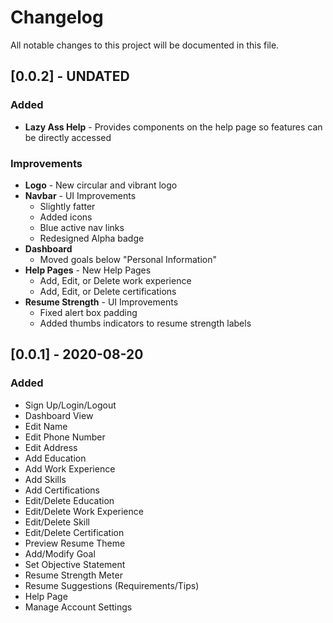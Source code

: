 # Changelog

All notable changes to this project will be documented in this file.

## [0.0.2] - UNDATED

### Added

-   **Lazy Ass Help** - Provides components on the help page so features can be directly accessed

### Improvements

-   **Logo** - New circular and vibrant logo
-   **Navbar** - UI Improvements
    -   Slightly fatter
    -   Added icons
    -   Blue active nav links
    -   Redesigned Alpha badge
-   **Dashboard**
    -   Moved goals below "Personal Information"
-   **Help Pages** - New Help Pages
    -   Add, Edit, or Delete work experience
    -   Add, Edit, or Delete certifications
-   **Resume Strength** - UI Improvements
    -   Fixed alert box padding
    -   Added thumbs indicators to resume strength labels

## [0.0.1] - 2020-08-20

### Added

-   Sign Up/Login/Logout
-   Dashboard View
-   Edit Name
-   Edit Phone Number
-   Edit Address
-   Add Education
-   Add Work Experience
-   Add Skills
-   Add Certifications
-   Edit/Delete Education
-   Edit/Delete Work Experience
-   Edit/Delete Skill
-   Edit/Delete Certification
-   Preview Resume Theme
-   Add/Modify Goal
-   Set Objective Statement
-   Resume Strength Meter
-   Resume Suggestions (Requirements/Tips)
-   Help Page
-   Manage Account Settings
